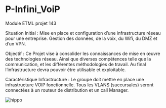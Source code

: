 # P-Infini_VoiP
Module ETML projet 143

Situation Initial :
Mise en place et configuration d’une infrastructure réseau pour une entreprise. Gestion des données, de la voix, du Wifi, du DMZ et d’un VPN.

Objectif : 
Ce Projet vise à consolider les connaissances de mise en œuvre des technologies réseau. Ainsi que diverses compétences telle que la communication, et les différentes méthodologies de travail. Au final l’infrastructure devra pouvoir être utilisable et exploitable.



Caractéristique Infrastructure :
Le groupe doit mettre en place une infrastructure VOIP fonctionnelle. Tous les VLANS (succursales) seront connectées à un routeur de distribution et un call Manager. 

![hippo](https://f.hellowork.com/blogdumoderateur/2013/02/gif-anime.gif)